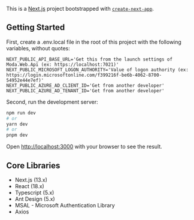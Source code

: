 This is a [Next.js](https://nextjs.org/) project bootstrapped with [`create-next-app`](https://github.com/vercel/next.js/tree/canary/packages/create-next-app).

## Getting Started
First, create a .env.local file in the root of this project with the following variables, without quotes:

```
NEXT_PUBLIC_API_BASE_URL='Get this from the launch settings of Moda.Web.Api (ex: https://localhost:7021)'
NEXT_PUBLIC_MICROSOFT_LOGON_AUTHORITY='Value of logon authority (ex: https://login.microsoftonline.com/f399216f-be6b-4062-8700-54952e44e7ef)'
NEXT_PUBLIC_AZURE_AD_CLIENT_ID='Get from another developer'
NEXT_PUBLIC_AZURE_AD_TENANT_ID='Get from another developer'
```

Second, run the development server:

```bash
npm run dev
# or
yarn dev
# or
pnpm dev
```

Open [http://localhost:3000](http://localhost:3000) with your browser to see the result.

## Core Libraries
- Next.js (13.x)
- React (18.x)
- Typescript (5.x)
- Ant Design (5.x)
- MSAL - Microsoft Authentication Library
- Axios

